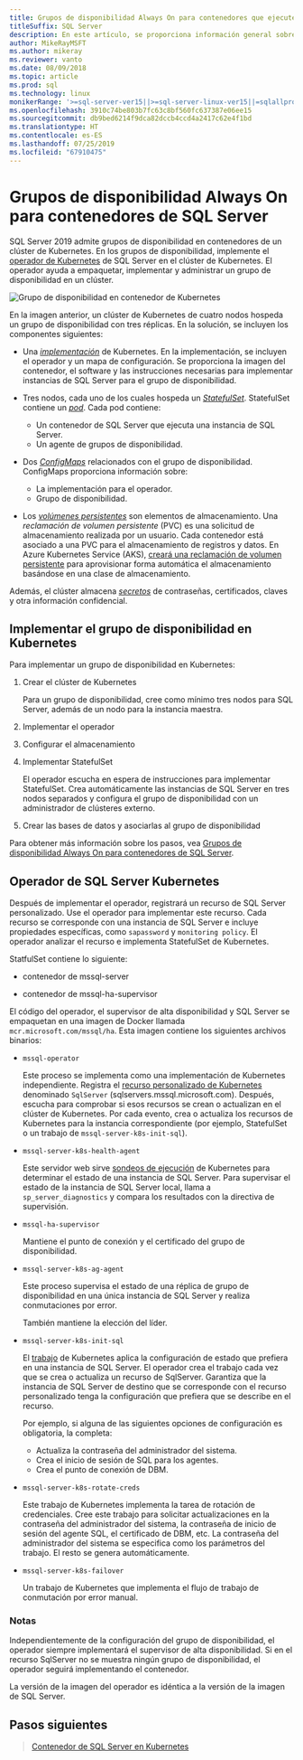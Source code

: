 ```yaml
---
title: Grupos de disponibilidad Always On para contenedores que ejecuten Linux
titleSuffix: SQL Server
description: En este artículo, se proporciona información general sobre los grupos de disponibilidad en contenedores de SQL Server.
author: MikeRayMSFT
ms.author: mikeray
ms.reviewer: vanto
ms.date: 08/09/2018
ms.topic: article
ms.prod: sql
ms.technology: linux
monikerRange: '>=sql-server-ver15||>=sql-server-linux-ver15||=sqlallproducts-allversions'
ms.openlocfilehash: 3910c74be803b7fc63c8bf560fc637387e06ee15
ms.sourcegitcommit: db9bed6214f9dca82dccb4ccd4a2417c62e4f1bd
ms.translationtype: HT
ms.contentlocale: es-ES
ms.lasthandoff: 07/25/2019
ms.locfileid: "67910475"
---
```

# <a name="always-on-availability-groups-for-sql-server-containers"></a>Grupos de disponibilidad Always On para contenedores de SQL Server

SQL Server 2019 admite grupos de disponibilidad en contenedores de un clúster de Kubernetes. En los grupos de disponibilidad, implemente el [operador de Kubernetes](https://coreos.com/blog/introducing-operators.html) de SQL Server en el clúster de Kubernetes. El operador ayuda a empaquetar, implementar y administrar un grupo de disponibilidad en un clúster.

![Grupo de disponibilidad en contenedor de Kubernetes](media/tutorial-sql-server-ag-containers-kubernetes/KubernetesCluster.png)

En la imagen anterior, un clúster de Kubernetes de cuatro nodos hospeda un grupo de disponibilidad con tres réplicas. En la solución, se incluyen los componentes siguientes:

* Una [*implementación*](https://kubernetes.io/docs/concepts/workloads/controllers/deployment/) de Kubernetes. En la implementación, se incluyen el operador y un mapa de configuración. Se proporciona la imagen del contenedor, el software y las instrucciones necesarias para implementar instancias de SQL Server para el grupo de disponibilidad.

* Tres nodos, cada uno de los cuales hospeda un [*StatefulSet*](https://kubernetes.io/docs/concepts/workloads/controllers/statefulset/). StatefulSet contiene un [*pod*](https://kubernetes.io/docs/concepts/workloads/pods/pod-overview/). Cada pod contiene:
  * Un contenedor de SQL Server que ejecuta una instancia de SQL Server.
  * Un agente de grupos de disponibilidad. 

* Dos [*ConfigMaps*](https://kubernetes.io/docs/tasks/configure-pod-container/configure-pod-configmap/) relacionados con el grupo de disponibilidad. ConfigMaps proporciona información sobre:
  * La implementación para el operador.
  * Grupo de disponibilidad.

 * Los [*volúmenes persistentes*](https://kubernetes.io/docs/concepts/storage/persistent-volumes/) son elementos de almacenamiento. Una *reclamación de volumen persistente* (PVC) es una solicitud de almacenamiento realizada por un usuario. Cada contenedor está asociado a una PVC para el almacenamiento de registros y datos. En Azure Kubernetes Service (AKS), [creará una reclamación de volumen persistente](https://docs.microsoft.com/azure/aks/azure-disks-dynamic-pv) para aprovisionar forma automática el almacenamiento basándose en una clase de almacenamiento.


Además, el clúster almacena [*secretos*](https://kubernetes.io/docs/concepts/configuration/secret/) de contraseñas, certificados, claves y otra información confidencial.

## <a name="deploy-the-availability-group-in-kubernetes"></a>Implementar el grupo de disponibilidad en Kubernetes

Para implementar un grupo de disponibilidad en Kubernetes:

1. Crear el clúster de Kubernetes

   Para un grupo de disponibilidad, cree como mínimo tres nodos para SQL Server, además de un nodo para la instancia maestra.

1. Implementar el operador

1. Configurar el almacenamiento

1. Implementar StatefulSet

   El operador escucha en espera de instrucciones para implementar StatefulSet. Crea automáticamente las instancias de SQL Server en tres nodos separados y configura el grupo de disponibilidad con un administrador de clústeres externo.

1. Crear las bases de datos y asociarlas al grupo de disponibilidad

Para obtener más información sobre los pasos, vea [Grupos de disponibilidad Always On para contenedores de SQL Server](sql-server-ag-kubernetes.md).

## <a name="sql-server-kubernetes-operator"></a>Operador de SQL Server Kubernetes

Después de implementar el operador, registrará un recurso de SQL Server personalizado. Use el operador para implementar este recurso.  Cada recurso se corresponde con una instancia de SQL Server e incluye propiedades específicas, como `sapassword` y `monitoring policy`. El operador analizar el recurso e implementa StatefulSet de Kubernetes.

StatfulSet contiene lo siguiente:

* contenedor de mssql-server

* contenedor de mssql-ha-supervisor

El código del operador, el supervisor de alta disponibilidad y SQL Server se empaquetan en una imagen de Docker llamada `mcr.microsoft.com/mssql/ha`. Esta imagen contiene los siguientes archivos binarios:

* `mssql-operator`

    Este proceso se implementa como una implementación de Kubernetes independiente. Registra el [recurso personalizado de Kubernetes](https://kubernetes.io/docs/concepts/extend-kubernetes/api-extension/custom-resources/) denominado `SqlServer` (sqlservers.mssql.microsoft.com). Después, escucha para comprobar si esos recursos se crean o actualizan en el clúster de Kubernetes. Por cada evento, crea o actualiza los recursos de Kubernetes para la instancia correspondiente (por ejemplo, StatefulSet o un trabajo de `mssql-server-k8s-init-sql`).

* `mssql-server-k8s-health-agent`

    Este servidor web sirve [sondeos de ejecución](https://kubernetes.io/docs/tasks/configure-pod-container/configure-liveness-readiness-probes/) de Kubernetes para determinar el estado de una instancia de SQL Server. Para supervisar el estado de la instancia de SQL Server local, llama a `sp_server_diagnostics` y compara los resultados con la directiva de supervisión.

* `mssql-ha-supervisor`

   Mantiene el punto de conexión y el certificado del grupo de disponibilidad. 

* `mssql-server-k8s-ag-agent`
  
    Este proceso supervisa el estado de una réplica de grupo de disponibilidad en una única instancia de SQL Server y realiza conmutaciones por error.

    También mantiene la elección del líder.

* `mssql-server-k8s-init-sql`
  
    El [trabajo](https://kubernetes.io/docs/concepts/workloads/controllers/jobs-run-to-completion/) de Kubernetes aplica la configuración de estado que prefiera en una instancia de SQL Server. El operador crea el trabajo cada vez que se crea o actualiza un recurso de SqlServer. Garantiza que la instancia de SQL Server de destino que se corresponde con el recurso personalizado tenga la configuración que prefiera que se describe en el recurso.

    Por ejemplo, si alguna de las siguientes opciones de configuración es obligatoria, la completa:
  * Actualiza la contraseña del administrador del sistema.
  * Crea el inicio de sesión de SQL para los agentes.
  * Crea el punto de conexión de DBM.

* `mssql-server-k8s-rotate-creds`
  
    Este trabajo de Kubernetes implementa la tarea de rotación de credenciales. Cree este trabajo para solicitar actualizaciones en la contraseña del administrador del sistema, la contraseña de inicio de sesión del agente SQL, el certificado de DBM, etc. La contraseña del administrador del sistema se especifica como los parámetros del trabajo. El resto se genera automáticamente.

* `mssql-server-k8s-failover`

   Un trabajo de Kubernetes que implementa el flujo de trabajo de conmutación por error manual.

### <a name="notes"></a>Notas

Independientemente de la configuración del grupo de disponibilidad, el operador siempre implementará el supervisor de alta disponibilidad. Si en el recurso SqlServer no se muestra ningún grupo de disponibilidad, el operador seguirá implementando el contenedor.

La versión de la imagen del operador es idéntica a la versión de la imagen de SQL Server.

## <a name="next-steps"></a>Pasos siguientes

> [Contenedor de SQL Server en Kubernetes](tutorial-sql-server-containers-kubernetes.md)
